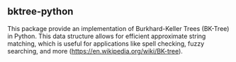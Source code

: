 ## bktree-python

This package provide an implementation of Burkhard-Keller Trees (BK-Tree) in Python.
This data structure allows for efficient approximate string matching, which is useful for applications like spell checking, fuzzy searching, and more (https://en.wikipedia.org/wiki/BK-tree).